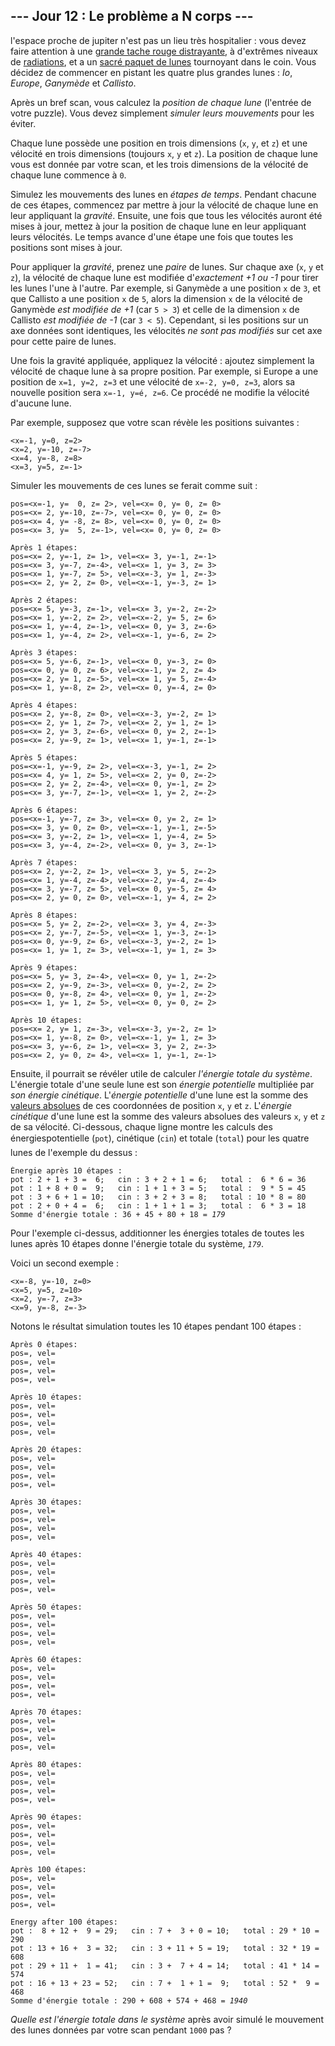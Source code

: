 ## --- Jour 12 : Le problème a N corps ---

l'espace proche de jupiter n'est pas un lieu très hospitalier : vous devez faire attention à une [grande tache rouge distrayante](https://fr.wikipedia.org/wiki/Grande_Tache_rouge), à d'extrêmes niveaux de [radiations](https://fr.wikipedia.org/wiki/Magn%C3%A9tosph%C3%A8re_de_Jupiter), et a un [sacré paquet de lunes](https://fr.wikipedia.org/wiki/Satellites_naturels_de_Jupiter#Table) tournoyant dans le coin. Vous décidez de commencer en pistant les quatre plus grandes lunes : *Io*, *Europe*, *Ganymède* et *Callisto*.

Après un bref scan, vous calculez la *position de chaque lune* (l'entrée de votre puzzle). Vous devez simplement *simuler leurs mouvements* pour les éviter.

Chaque lune possède une position en trois dimensions (`x`, `y`, et `z`) et une vélocité en trois dimensions (toujours `x`, `y` et `z`). La position de chaque lune vous est donnée par votre scan, et les trois dimensions de la vélocité de chaque lune commence à `0`.

Simulez les mouvements des lunes en *étapes de temps*. Pendant chacune de ces étapes, commencez par mettre à jour la vélocité de chaque lune en leur appliquant la *gravité*. Ensuite, une fois que tous les vélocités auront été mises à jour, mettez à jour la position de chaque lune en leur appliquant leurs vélocités. Le temps avance d'une étape une fois que toutes les positions sont mises à jour.

Pour appliquer la *gravité*, prenez une *paire* de lunes. Sur chaque axe (`x`, `y` et `z`), la vélocité de chaque lune est modifiée d'*exactement +1 ou -1* pour tirer les lunes l'une à l'autre. Par exemple, si Ganymède a une position `x` de `3`, et que Callisto a une position `x` de `5`, alors la dimension `x` de la vélocité de Ganymède *est modifiée de +1* (car ``5 > 3``) et celle de la dimension `x` de Callisto *est modifiée de -1* (car ``3 < 5``). Cependant, si les positions sur un axe données sont identiques, les vélocités *ne sont pas modifiés* sur cet axe pour cette paire de lunes.

Une fois la gravité appliquée, appliquez la vélocité : ajoutez simplement la vélocité de chaque lune à sa propre position. Par exemple, si Europe a une position de ``x=1, y=2, z=3`` et une vélocité de ``x=-2, y=0, z=3``, alors sa nouvelle position sera ``x=-1, y=é, z=6``. Ce procédé ne modifie la vélocité d'aucune lune.

Par exemple, supposez que votre scan révèle les positions suivantes :

```
<x=-1, y=0, z=2>
<x=2, y=-10, z=-7>
<x=4, y=-8, z=8>
<x=3, y=5, z=-1>
```

Simuler les mouvements de ces lunes se ferait comme suit :

```
pos=<x=-1, y=  0, z= 2>, vel=<x= 0, y= 0, z= 0>
pos=<x= 2, y=-10, z=-7>, vel=<x= 0, y= 0, z= 0>
pos=<x= 4, y= -8, z= 8>, vel=<x= 0, y= 0, z= 0>
pos=<x= 3, y=  5, z=-1>, vel=<x= 0, y= 0, z= 0>

Après 1 étapes:
pos=<x= 2, y=-1, z= 1>, vel=<x= 3, y=-1, z=-1>
pos=<x= 3, y=-7, z=-4>, vel=<x= 1, y= 3, z= 3>
pos=<x= 1, y=-7, z= 5>, vel=<x=-3, y= 1, z=-3>
pos=<x= 2, y= 2, z= 0>, vel=<x=-1, y=-3, z= 1>

Après 2 étapes:
pos=<x= 5, y=-3, z=-1>, vel=<x= 3, y=-2, z=-2>
pos=<x= 1, y=-2, z= 2>, vel=<x=-2, y= 5, z= 6>
pos=<x= 1, y=-4, z=-1>, vel=<x= 0, y= 3, z=-6>
pos=<x= 1, y=-4, z= 2>, vel=<x=-1, y=-6, z= 2>

Après 3 étapes:
pos=<x= 5, y=-6, z=-1>, vel=<x= 0, y=-3, z= 0>
pos=<x= 0, y= 0, z= 6>, vel=<x=-1, y= 2, z= 4>
pos=<x= 2, y= 1, z=-5>, vel=<x= 1, y= 5, z=-4>
pos=<x= 1, y=-8, z= 2>, vel=<x= 0, y=-4, z= 0>

Après 4 étapes:
pos=<x= 2, y=-8, z= 0>, vel=<x=-3, y=-2, z= 1>
pos=<x= 2, y= 1, z= 7>, vel=<x= 2, y= 1, z= 1>
pos=<x= 2, y= 3, z=-6>, vel=<x= 0, y= 2, z=-1>
pos=<x= 2, y=-9, z= 1>, vel=<x= 1, y=-1, z=-1>

Après 5 étapes:
pos=<x=-1, y=-9, z= 2>, vel=<x=-3, y=-1, z= 2>
pos=<x= 4, y= 1, z= 5>, vel=<x= 2, y= 0, z=-2>
pos=<x= 2, y= 2, z=-4>, vel=<x= 0, y=-1, z= 2>
pos=<x= 3, y=-7, z=-1>, vel=<x= 1, y= 2, z=-2>

Après 6 étapes:
pos=<x=-1, y=-7, z= 3>, vel=<x= 0, y= 2, z= 1>
pos=<x= 3, y= 0, z= 0>, vel=<x=-1, y=-1, z=-5>
pos=<x= 3, y=-2, z= 1>, vel=<x= 1, y=-4, z= 5>
pos=<x= 3, y=-4, z=-2>, vel=<x= 0, y= 3, z=-1>

Après 7 étapes:
pos=<x= 2, y=-2, z= 1>, vel=<x= 3, y= 5, z=-2>
pos=<x= 1, y=-4, z=-4>, vel=<x=-2, y=-4, z=-4>
pos=<x= 3, y=-7, z= 5>, vel=<x= 0, y=-5, z= 4>
pos=<x= 2, y= 0, z= 0>, vel=<x=-1, y= 4, z= 2>

Après 8 étapes:
pos=<x= 5, y= 2, z=-2>, vel=<x= 3, y= 4, z=-3>
pos=<x= 2, y=-7, z=-5>, vel=<x= 1, y=-3, z=-1>
pos=<x= 0, y=-9, z= 6>, vel=<x=-3, y=-2, z= 1>
pos=<x= 1, y= 1, z= 3>, vel=<x=-1, y= 1, z= 3>

Après 9 étapes:
pos=<x= 5, y= 3, z=-4>, vel=<x= 0, y= 1, z=-2>
pos=<x= 2, y=-9, z=-3>, vel=<x= 0, y=-2, z= 2>
pos=<x= 0, y=-8, z= 4>, vel=<x= 0, y= 1, z=-2>
pos=<x= 1, y= 1, z= 5>, vel=<x= 0, y= 0, z= 2>

Après 10 étapes:
pos=<x= 2, y= 1, z=-3>, vel=<x=-3, y=-2, z= 1>
pos=<x= 1, y=-8, z= 0>, vel=<x=-1, y= 1, z= 3>
pos=<x= 3, y=-6, z= 1>, vel=<x= 3, y= 2, z=-3>
pos=<x= 2, y= 0, z= 4>, vel=<x= 1, y=-1, z=-1>
```

Ensuite, il pourrait se révéler utile de calculer *l'énergie totale du système*. L'énergie totale d'une seule lune est son *énergie potentielle* multipliée par *son énergie cinétique*. L'*énergie potentielle* d'une lune est la somme des [valeurs absolues](https://fr.wikipedia.org/wiki/Valeur_absolue) de ces coordonnées de position `x`, `y` et `z`. L'*énergie cinétique* d'une lune est la somme des valeurs absolues des valeurs `x`, `y` et `z` de sa vélocité. Ci-dessous, chaque ligne montre les calculs des énergiespotentielle (`pot`), cinétique (`cin`) et totale (`total`) pour les quatre lunes de l'exemple du dessus :

<pre><code>Énergie après 10 étapes :
pot : 2 + 1 + 3 =  6;   cin : 3 + 2 + 1 = 6;   total :  6 * 6 = 36
pot : 1 + 8 + 0 =  9;   cin : 1 + 1 + 3 = 5;   total :  9 * 5 = 45
pot : 3 + 6 + 1 = 10;   cin : 3 + 2 + 3 = 8;   total : 10 * 8 = 80
pot : 2 + 0 + 4 =  6;   cin : 1 + 1 + 1 = 3;   total :  6 * 3 = 18
Somme d'énergie totale : 36 + 45 + 80 + 18 = <em>179</em>
</code></pre>

Pour l'exemple ci-dessus, additionner les énergies totales de toutes les lunes après 10 étapes donne l'énergie totale du système, <code><em>179</em></code>.

Voici un second exemple :

```
<x=-8, y=-10, z=0>
<x=5, y=5, z=10>
<x=2, y=-7, z=3>
<x=9, y=-8, z=-3>
```

Notons le résultat simulation toutes les 10 étapes pendant 100 étapes :

<pre><code>Après 0 étapes:
pos=<x= -8, y=-10, z=  0>, vel=<x=  0, y=  0, z=  0>
pos=<x=  5, y=  5, z= 10>, vel=<x=  0, y=  0, z=  0>
pos=<x=  2, y= -7, z=  3>, vel=<x=  0, y=  0, z=  0>
pos=<x=  9, y= -8, z= -3>, vel=<x=  0, y=  0, z=  0>

Après 10 étapes:
pos=<x= -9, y=-10, z=  1>, vel=<x= -2, y= -2, z= -1>
pos=<x=  4, y= 10, z=  9>, vel=<x= -3, y=  7, z= -2>
pos=<x=  8, y=-10, z= -3>, vel=<x=  5, y= -1, z= -2>
pos=<x=  5, y=-10, z=  3>, vel=<x=  0, y= -4, z=  5>

Après 20 étapes:
pos=<x=-10, y=  3, z= -4>, vel=<x= -5, y=  2, z=  0>
pos=<x=  5, y=-25, z=  6>, vel=<x=  1, y=  1, z= -4>
pos=<x= 13, y=  1, z=  1>, vel=<x=  5, y= -2, z=  2>
pos=<x=  0, y=  1, z=  7>, vel=<x= -1, y= -1, z=  2>

Après 30 étapes:
pos=<x= 15, y= -6, z= -9>, vel=<x= -5, y=  4, z=  0>
pos=<x= -4, y=-11, z=  3>, vel=<x= -3, y=-10, z=  0>
pos=<x=  0, y= -1, z= 11>, vel=<x=  7, y=  4, z=  3>
pos=<x= -3, y= -2, z=  5>, vel=<x=  1, y=  2, z= -3>

Après 40 étapes:
pos=<x= 14, y=-12, z= -4>, vel=<x= 11, y=  3, z=  0>
pos=<x= -1, y= 18, z=  8>, vel=<x= -5, y=  2, z=  3>
pos=<x= -5, y=-14, z=  8>, vel=<x=  1, y= -2, z=  0>
pos=<x=  0, y=-12, z= -2>, vel=<x= -7, y= -3, z= -3>

Après 50 étapes:
pos=<x=-23, y=  4, z=  1>, vel=<x= -7, y= -1, z=  2>
pos=<x= 20, y=-31, z= 13>, vel=<x=  5, y=  3, z=  4>
pos=<x= -4, y=  6, z=  1>, vel=<x= -1, y=  1, z= -3>
pos=<x= 15, y=  1, z= -5>, vel=<x=  3, y= -3, z= -3>

Après 60 étapes:
pos=<x= 36, y=-10, z=  6>, vel=<x=  5, y=  0, z=  3>
pos=<x=-18, y= 10, z=  9>, vel=<x= -3, y= -7, z=  5>
pos=<x=  8, y=-12, z= -3>, vel=<x= -2, y=  1, z= -7>
pos=<x=-18, y= -8, z= -2>, vel=<x=  0, y=  6, z= -1>

Après 70 étapes:
pos=<x=-33, y= -6, z=  5>, vel=<x= -5, y= -4, z=  7>
pos=<x= 13, y= -9, z=  2>, vel=<x= -2, y= 11, z=  3>
pos=<x= 11, y= -8, z=  2>, vel=<x=  8, y= -6, z= -7>
pos=<x= 17, y=  3, z=  1>, vel=<x= -1, y= -1, z= -3>

Après 80 étapes:
pos=<x= 30, y= -8, z=  3>, vel=<x=  3, y=  3, z=  0>
pos=<x= -2, y= -4, z=  0>, vel=<x=  4, y=-13, z=  2>
pos=<x=-18, y= -7, z= 15>, vel=<x= -8, y=  2, z= -2>
pos=<x= -2, y= -1, z= -8>, vel=<x=  1, y=  8, z=  0>

Après 90 étapes:
pos=<x=-25, y= -1, z=  4>, vel=<x=  1, y= -3, z=  4>
pos=<x=  2, y= -9, z=  0>, vel=<x= -3, y= 13, z= -1>
pos=<x= 32, y= -8, z= 14>, vel=<x=  5, y= -4, z=  6>
pos=<x= -1, y= -2, z= -8>, vel=<x= -3, y= -6, z= -9>

Après 100 étapes:
pos=<x=  8, y=-12, z= -9>, vel=<x= -7, y=  3, z=  0>
pos=<x= 13, y= 16, z= -3>, vel=<x=  3, y=-11, z= -5>
pos=<x=-29, y=-11, z= -1>, vel=<x= -3, y=  7, z=  4>
pos=<x= 16, y=-13, z= 23>, vel=<x=  7, y=  1, z=  1>

Energy after 100 étapes:
pot :  8 + 12 +  9 = 29;   cin : 7 +  3 + 0 = 10;   total : 29 * 10 = 290
pot : 13 + 16 +  3 = 32;   cin : 3 + 11 + 5 = 19;   total : 32 * 19 = 608
pot : 29 + 11 +  1 = 41;   cin : 3 +  7 + 4 = 14;   total : 41 * 14 = 574
pot : 16 + 13 + 23 = 52;   cin : 7 +  1 + 1 =  9;   total : 52 *  9 = 468
Somme d'énergie totale : 290 + 608 + 574 + 468 = <em>1940</em>
</code></pre>

*Quelle est l'énergie totale dans le système* après avoir simulé le mouvement des lunes données par votre scan pendant `1000` pas ?